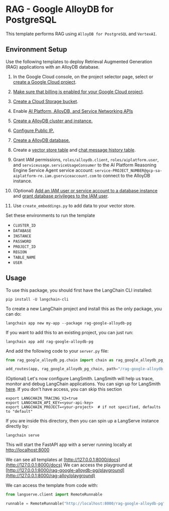 # RAG - Google AlloyDB for PostgreSQL

This template performs RAG using `AlloyDB for PostgreSQL` and `VertexAI`.

## Environment Setup

Use the following templates to deploy Retrieval Augmented Generation (RAG) applications with an AlloyDB database.

1. In the Google Cloud console, on the project selector page, select or [create a Google Cloud project](https://cloud.google.com/resource-manager/docs/creating-managing-projects).
2. [Make sure that billing is enabled for your Google Cloud project](https://cloud.google.com/billing/docs/how-to/verify-billing-enabled#console).
3. [Create a Cloud Storage bucket](https://cloud.google.com/storage/docs/creating-buckets).
4. Enable [AI Platform, AlloyDB, and Service Networking APIs](https://console.cloud.google.com/flows/enableapi?apiid=aiplatform.googleapis.com,alloydb.googleapis.com,servicenetworking.googleapis.com&_ga=2.92928541.1293093187.1719511698-1945987529.1719351858)

5. [Create a AlloyDB cluster and instance.](https://cloud.google.com/alloydb/docs/cluster-create)
6. [Configure Public IP.](https://cloud.google.com/alloydb/docs/connect-public-ip)
7. [Create a AlloyDB database.](https://cloud.google.com/alloydb/docs/quickstart/create-and-connect)
8. Create a [vector store table](https://github.com/googleapis/langchain-google-alloydb-pg-python/blob/main/docs/vector_store.ipynb) and [chat message history table](https://github.com/googleapis/langchain-google-alloydb-pg-python/blob/main/docs/chat_message_history.ipynb).
9. Grant IAM permissions, `roles/alloydb.client`, `roles/aiplatform.user`, and `serviceusage.serviceUsageConsumer` to the AI Platform Reasoning Engine Service Agent service account: `service-PROJECT_NUMBER@gcp-sa-aiplatform-re.iam.gserviceaccount.com` to connect to the AlloyDB instance.
10. (Optional) [Add an IAM user or service account to a database instance](https://cloud.google.com/alloydb/docs/manage-iam-authn#create-user) and
[grant database privileges to the IAM user](https://cloud.google.com/alloydb/docs/manage-iam-authn#grant-privileges).
11. Use `create_embeddings.py` to add data to your vector store.

Set these environments to run the template
  * `CLUSTER_ID`
  * `DATABASE`
  * `INSTANCE`
  * `PASSWORD`
  * `PROJECT_ID`
  * `REGION`
  * `TABLE_NAME`
  * `USER`

## Usage

To use this package, you should first have the LangChain CLI installed:

```shell
pip install -U langchain-cli
```

To create a new LangChain project and install this as the only package, you can do:

```shell
langchain app new my-app --package rag-google-alloydb-pg
```

If you want to add this to an existing project, you can just run:

```shell
langchain app add rag-google-alloydb-pg
```

And add the following code to your `server.py` file:

```python
from rag_google_alloydb_pg.chain import chain as rag_google_alloydb_pg_chain

add_routes(app, rag_google_alloydb_pg_chain, path="/rag-google-alloydb-pg")
```

(Optional) Let's now configure LangSmith.
LangSmith will help us trace, monitor and debug LangChain applications.
You can sign up for LangSmith [here](https://smith.langchain.com/).
If you don't have access, you can skip this section

```shell
export LANGCHAIN_TRACING_V2=true
export LANGCHAIN_API_KEY=<your-api-key>
export LANGCHAIN_PROJECT=<your-project>  # if not specified, defaults to "default"
```

If you are inside this directory, then you can spin up a LangServe instance directly by:

```shell
langchain serve
```

This will start the FastAPI app with a server running locally at
[http://localhost:8000](http://localhost:8000)

We can see all templates at [http://127.0.0.1:8000/docs](http://127.0.0.1:8000/docs)
We can access the playground
at [http://127.0.0.1:8000/rag-google-alloydb-pg/playground](http://127.0.0.1:8000/rag-alloy/playground)

We can access the template from code with:

```python
from langserve.client import RemoteRunnable

runnable = RemoteRunnable("http://localhost:8000/rag-google-alloydb-pg")